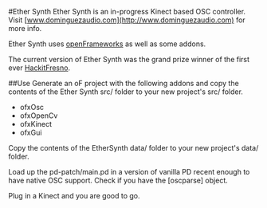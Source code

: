 #Ether Synth
Ether Synth is an in-progress Kinect based OSC controller.
Visit [www.dominguezaudio.com](http://www.dominguezaudio.com) for more info.


Ether Synth uses [openFrameworks](http://www.openframeworks.cc) as well as some addons.

The current version of Ether Synth was the grand prize winner of the first ever [HackitFresno](http://www.hackitfresno.com).

##Use
Generate an oF project with the following addons and copy the contents of the Ether Synth src/ folder to your new project's src/ folder.
+ ofxOsc
+ ofxOpenCv
+ ofxKinect
+ ofxGui

Copy the contents of the EtherSynth data/ folder to your new project's data/ folder.

Load up the pd-patch/main.pd in a version of vanilla PD recent enough to have native OSC support. Check if you have the [oscparse] object.

Plug in a Kinect and you are good to go.
